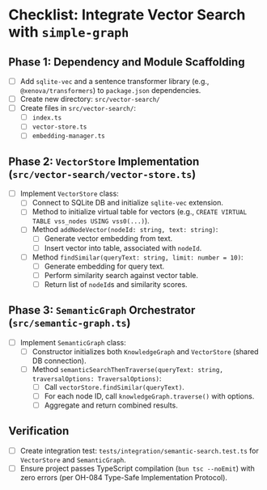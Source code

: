 # Checklist: Integrate Vector Search with `simple-graph`

## Phase 1: Dependency and Module Scaffolding

- [ ] Add `sqlite-vec` and a sentence transformer library (e.g., `@xenova/transformers`) to `package.json` dependencies.
- [ ] Create new directory: `src/vector-search/`
- [ ] Create files in `src/vector-search/`:
  - [ ] `index.ts`
  - [ ] `vector-store.ts`
  - [ ] `embedding-manager.ts`

## Phase 2: `VectorStore` Implementation (`src/vector-search/vector-store.ts`)

- [ ] Implement `VectorStore` class:
  - [ ] Connect to SQLite DB and initialize `sqlite-vec` extension.
  - [ ] Method to initialize virtual table for vectors (e.g., `CREATE VIRTUAL TABLE vss_nodes USING vss0(...)`).
  - [ ] Method `addNodeVector(nodeId: string, text: string)`:
    - [ ] Generate vector embedding from text.
    - [ ] Insert vector into table, associated with `nodeId`.
  - [ ] Method `findSimilar(queryText: string, limit: number = 10)`:
    - [ ] Generate embedding for query text.
    - [ ] Perform similarity search against vector table.
    - [ ] Return list of `nodeId`s and similarity scores.

## Phase 3: `SemanticGraph` Orchestrator (`src/semantic-graph.ts`)

- [ ] Implement `SemanticGraph` class:
  - [ ] Constructor initializes both `KnowledgeGraph` and `VectorStore` (shared DB connection).
  - [ ] Method `semanticSearchThenTraverse(queryText: string, traversalOptions: TraversalOptions)`:
    - [ ] Call `vectorStore.findSimilar(queryText)`.
    - [ ] For each node ID, call `knowledgeGraph.traverse()` with options.
    - [ ] Aggregate and return combined results.

## Verification

- [ ] Create integration test: `tests/integration/semantic-search.test.ts` for `VectorStore` and `SemanticGraph`.
- [ ] Ensure project passes TypeScript compilation (`bun tsc --noEmit`) with zero errors (per OH-084 Type-Safe Implementation Protocol).
